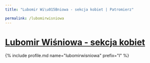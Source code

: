 ```yaml
---
title: "Lubomir Wi\u015Bniowa - sekcja kobiet | Patromierz"

permalink: /lubomirwisniowa
---
```


# [Lubomir Wiśniowa - sekcja kobiet](https://patronite.pl/lubomirwisniowa)

{% include profile.md name="lubomirwisniowa" prefix="l" %}
